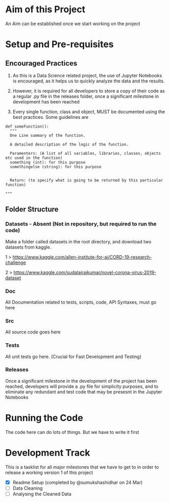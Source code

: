 # Aim of this Project
An Aim can be established once we start working on the project



# Setup and Pre-requisites

## Encouraged Practices
1. As this is a Data Science related project, the use of Jupyter Notebooks is encouraged, as it helps us to quickly analyze the data and the results.

2. However, it is required for all developers to store a copy of their code as a regular .py file in the releases folder, once a significant milestone in development has been reached

3. Every single function, class and object, MUST be documented using the best practices. Some guidelines are

```
def someFunction():
  """
  One Line summary of the function.
  
  A detailed description of the logic of the function.
  
  Paramenters: (A list of all variables, libraries, classes, objects etc used in the function)
  something (int): for this purpose
  somethingelse (string): for this purpose
  
  
  Return: (to specify what is going to be returned by this particular function)
  
"""
```

## Folder Structure

### Datasets - Absent (Not in repository, but required to run the code)
Make a folder called datasets in the root directory, and download two datasets from kaggle.

1 > https://www.kaggle.com/allen-institute-for-ai/CORD-19-research-challenge

2 > https://www.kaggle.com/sudalairajkumar/novel-corona-virus-2019-dataset

### Doc
All Documentation related to tests, scripts, code, API Syntaxes, must go here

### Src
All source code goes here


### Tests
All unit tests go here. (Crucial for Fast Development and Testing)


### Releases
Once a significant milestone in the development of the project has been reached, developers will provide a .py file for simplicity purposes, and to eliminate any redundant and test code that may be presesnt in the Jupyter Notebooks


# Running the Code
The code here can do lots of things. But we have to write it first



# Development Track
This is a tasklist for all major milestones that we have to get to in order to release a working version 1 of this project
- [x] Readme Setup   (completed by @sumukshashidhar on 24 Mar)
- [ ] Data Cleaning
- [ ] Analysing the Cleaned Data
